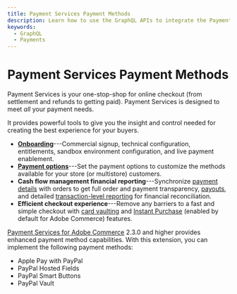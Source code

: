 ```yaml
---
title: Payment Services Payment Methods
description: Learn how to use the GraphQL APIs to integrate the Payment Services extension.
keywords:
  - GraphQL
  - Payments
---
```


# Payment Services Payment Methods

Payment Services is your one-stop-shop for online checkout (from settlement and refunds to getting paid). Payment Services is designed to meet _all_ your payment needs.

It provides powerful tools to give you the insight and control needed for creating the best experience for your buyers.

* [**Onboarding**](https://experienceleague.adobe.com/docs/commerce-merchant-services/payment-services/get-started/onboard.html)---Commercial signup, technical configuration, entitlements, sandbox environment configuration, and live payment enablement.
* [**Payment options**](https://experienceleague.adobe.com/docs/commerce-merchant-services/payment-services/payments-checkout/payments-options.html)---Set the payment options to customize the methods available for your store (or multistore) customers.
* **Cash flow management financial reporting**---Synchronize [payment details](https://experienceleague.adobe.com/docs/commerce-merchant-services/payment-services/reporting/order-payment-status.html) with orders to get full order and payment transparency, [payouts](https://experienceleague.adobe.com/docs/commerce-merchant-services/payment-services/reporting/payouts.html), and detailed [transaction-level reporting](https://experienceleague.adobe.com/docs/commerce-merchant-services/payment-services/reporting/transactions.html) for financial reconciliation.
* **Efficient checkout experience**---Remove any barriers to a fast and simple checkout with [card vaulting](https://experienceleague.adobe.com/docs/commerce-merchant-services/payment-services/payments-checkout/vaulting.html) and [Instant Purchase](https://experienceleague.adobe.com/docs/commerce-admin/stores-sales/point-of-purchase/checkout-instant-purchase.html) (enabled by default for Adobe Commerce) features.

[Payment Services for Adobe Commerce](https://commercemarketplace.adobe.com/magento-payment-services.html) 2.3.0 and higher provides enhanced payment method capabilities. With this extension, you can implement the following payment methods:

* Apple Pay with PayPal
* PayPal Hosted Fields
* PayPal Smart Buttons
* PayPal Vault

